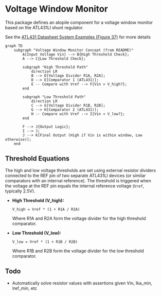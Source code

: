 # Voltage Window Monitor

This package defines an atopile component for a voltage window monitor based on the ATL431LI shunt regulator.

See the [ATL431 Datasheet System Examples (Figure 37)](https://www.ti.com/lit/ds/symlink/atl431li.pdf?ts=1744777182166) for more details

```mermaid
graph TD
    subgraph "Voltage Window Monitor Concept (from README)"
        A[Input Voltage Vin] --> B{High Threshold Check};
        A --> C{Low Threshold Check};

        subgraph "High Threshold Path"
            direction LR
            B --> D[Voltage Divider R1A, R2A];
            D --> E[Comparator 1 (ATL431)];
            E -- Compare with Vref --> F{Vin > V_high?};
        end

        subgraph "Low Threshold Path"
            direction LR
            C --> G[Voltage Divider R1B, R2B];
            G --> H[Comparator 2 (ATL431)];
            H -- Compare with Vref --> I{Vin < V_low?};
        end

        F --> J{Output Logic};
        I --> J;
        J --> K[Final Output (High if Vin is within window, Low otherwise)];
    end
```

## Threshold Equations

The high and low voltage thresholds are set using external resistor dividers connected to the REF pin of two separate ATL431LI devices (or similar comparators with an internal reference). The threshold is triggered when the voltage at the REF pin equals the internal reference voltage (`Vref`, typically 2.5V).

- **High Threshold (V_high):**

  ```
  V_high = Vref * (1 + R1A / R2A)
  ```

  Where R1A and R2A form the voltage divider for the high threshold comparator.

- **Low Threshold (V_low):**

  ```
  V_low = Vref * (1 + R1B / R2B)
  ```

  Where R1B and R2B form the voltage divider for the low threshold comparator.

## Todo

- Automatically solve resistor values with assertions given Vin, Ika_min, Iref_min, etc
